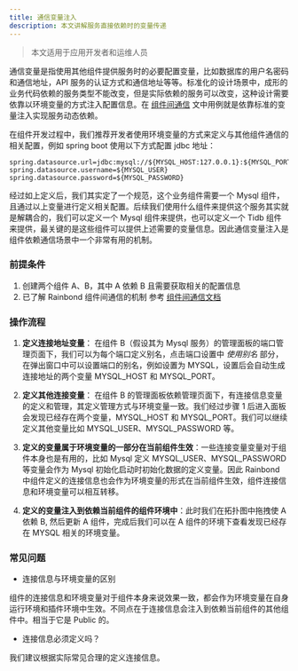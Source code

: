 ```yaml
---
title: 通信变量注入
description: 本文讲解服务直接依赖时的变量传递
---
```


> 本文适用于应用开发者和运维人员

通信变量是指使用其他组件提供服务时的必要配置变量，比如数据库的用户名密码和通信地址，API 服务的认证方式和通信地址等等。标准化的设计场景中，成形的业务代码依赖的服务类型不能改变，但是实际依赖的服务可以改变，这种设计需要依靠以环境变量的方式注入配置信息。在 [组件间通信](./regist_and_discover) 文中用例就是依靠标准的变量注入实现服务动态依赖。

在组件开发过程中，我们推荐开发者使用环境变量的方式来定义与其他组件通信的相关配置，例如 spring boot 使用以下方式配置 jdbc 地址：

```
spring.datasource.url=jdbc:mysql://${MYSQL_HOST:127.0.0.1}:${MYSQL_PORT:3306}/${MYSQL_DATABASE:test}
spring.datasource.username=${MYSQL_USER}
spring.datasource.password=${MYSQL_PASSWORD}
```

经过如上定义后，我们其实定了一个规范，这个业务组件需要一个 Mysql 组件，且通过以上变量进行定义相关配置。后续我们使用什么组件来提供这个服务其实就是解耦合的，我们可以定义一个 Mysql 组件来提供，也可以定义一个 Tidb 组件来提供，最关键的是这些组件可以提供上述需要的变量信息。因此通信变量注入是组件依赖通信场景中一个非常有用的机制。

### 前提条件

1. 创建两个组件 A、B，其中 A 依赖 B 且需要获取相关的配置信息
2. 已了解 Rainbond 组件间通信的机制 参考 [组件间通信文档](./regist_and_discover)

### 操作流程

1. <b>定义连接地址变量</b>： 在组件 B（假设其为 Mysql 服务）的管理面板的端口管理页面下，我们可以为每个端口定义别名，点击端口设置中 _使用别名_ 部分，在弹出窗口中可以设置端口的别名，例如设置为 MYSQL，设置后会自动生成连接地址的两个变量 MYSQL_HOST 和 MYSQL_PORT。

2. <b>定义其他连接变量</b>： 在组件 B 的管理面板依赖管理页面下，有连接信息变量的定义和管理，其定义管理方式与环境变量一致。我们经过步骤 1 后进入面板会发现已经存在两个变量，MYSQL_HOST 和 MYSQL_PORT。我们可以继续定义其他变量比如 MYSQL_USER、MYSQL_PASSWORD 等。

3. <b>定义的变量属于环境变量的一部分在当前组件生效</b>：一些连接变量变量对于组件本身也是有用的，比如 Mysql 定义 MYSQL_USER、MYSQL_PASSWORD 等变量会作为 Mysql 初始化启动时初始化数据的定义变量。因此 Rainbond 中组件定义的连接信息也会作为环境变量的形式在当前组件生效，组件连接信息和环境变量可以相互转移。

4. <b>定义的变量注入到依赖当前组件的组件环境中</b>：此时我们在拓扑图中拖拽使 A 依赖 B, 然后更新 A 组件，完成后我们可以在 A 组件的环境下查看发现已经存在 MYSQL 相关的环境变量。

### 常见问题

- 连接信息与环境变量的区别

组件的连接信息和环境变量对于组件本身来说效果一致，都会作为环境变量在自身运行环境和插件环境中生效。不同点在于连接信息会注入到依赖当前组件的其他组件中。相当于它是 Public 的。

- 连接信息必须定义吗？

我们建议根据实际常见合理的定义连接信息。
